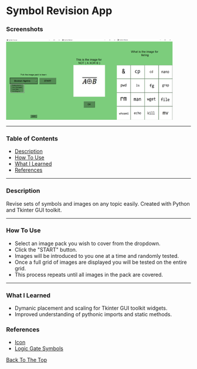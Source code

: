 # Symbol Revision App
 

### Screenshots
<img align=left width="30%" src="https://github.com/stevenbuttifint/symbol-revision-app/blob/main/res/screenshots/example_0.JPG?raw=true" />
<img align=left width="30%" src="https://github.com/stevenbuttifint/symbol-revision-app/blob/main/res/screenshots/example_1.JPG?raw=true" />
<img width="30%" src="https://github.com/stevenbuttifint/symbol-revision-app/blob/main/res/screenshots/example_2.JPG?raw=true" />

---

### Table of Contents
- [Description](#description)
- [How To Use](#how-to-use)
- [What I Learned](#what-i-learned)
- [References](#references)

---

### Description

Revise sets of symbols and images on any topic easily. Created with Python and Tkinter GUI toolkit.

---

### How To Use

- Select an image pack you wish to cover from the dropdown.
- Click the "START" button.
- Images will be introduced to you one at a time and randomly tested.
- Once a full grid of images are displayed you will be tested on the entire grid.
- This process repeats until all images in the pack are covered.

---

### What I Learned

- Dymanic placement and scaling for Tkinter GUI toolkit widgets.
- Improved understanding of pythonic imports and static methods.



### References

- [Icon](https://icon-icons.com/icon/eating-placesreserve-restaurant-bar-food/193788)
- [Logic Gate Symbols](https://www.pinterest.com.au/pin/53480314312359767/)


[Back To The Top](#symbol-revision-app)